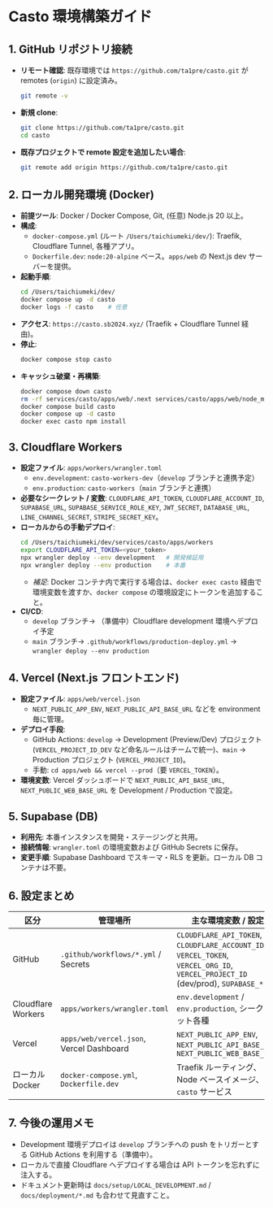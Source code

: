 # Casto 環境構築ガイド

## 1. GitHub リポジトリ接続
- **リモート確認**: 既存環境では `https://github.com/ta1pre/casto.git` が remotes (`origin`) に設定済み。
  ```bash
  git remote -v
  ```
- **新規 clone**:
  ```bash
  git clone https://github.com/ta1pre/casto.git
  cd casto
  ```
- **既存プロジェクトで remote 設定を追加したい場合**:
  ```bash
  git remote add origin https://github.com/ta1pre/casto.git
  ```

## 2. ローカル開発環境 (Docker)
- **前提ツール**: Docker / Docker Compose, Git, (任意) Node.js 20 以上。
- **構成**:
  - `docker-compose.yml` (ルート `/Users/taichiumeki/dev/`): Traefik, Cloudflare Tunnel, 各種アプリ。
  - `Dockerfile.dev`: `node:20-alpine` ベース。`apps/web` の Next.js dev サーバーを提供。
- **起動手順**:
  ```bash
  cd /Users/taichiumeki/dev/
  docker compose up -d casto
  docker logs -f casto    # 任意
  ```
- **アクセス**: `https://casto.sb2024.xyz/` (Traefik + Cloudflare Tunnel 経由)。
- **停止**:
  ```bash
  docker compose stop casto
  ```
- **キャッシュ破棄・再構築**:
  ```bash
  docker compose down casto
  rm -rf services/casto/apps/web/.next services/casto/apps/web/node_modules
  docker compose build casto
  docker compose up -d casto
  docker exec casto npm install
  ```

## 3. Cloudflare Workers
- **設定ファイル**: `apps/workers/wrangler.toml`
  - `env.development`: `casto-workers-dev`（`develop` ブランチと連携予定）
  - `env.production`: `casto-workers`（`main` ブランチと連携）
- **必要なシークレット / 変数**: `CLOUDFLARE_API_TOKEN`, `CLOUDFLARE_ACCOUNT_ID`, `SUPABASE_URL`, `SUPABASE_SERVICE_ROLE_KEY`, `JWT_SECRET`, `DATABASE_URL`, `LINE_CHANNEL_SECRET`, `STRIPE_SECRET_KEY`。
- **ローカルからの手動デプロイ**:
  ```bash
  cd /Users/taichiumeki/dev/services/casto/apps/workers
  export CLOUDFLARE_API_TOKEN=<your_token>
  npx wrangler deploy --env development   # 開発検証用
  npx wrangler deploy --env production    # 本番
  ```
  - *補足*: Docker コンテナ内で実行する場合は、`docker exec casto` 経由で環境変数を渡すか、`docker compose` の環境設定にトークンを追加すること。
- **CI/CD**:
  - `develop` ブランチ→ （準備中）Cloudflare development 環境へデプロイ予定
  - `main` ブランチ→ `.github/workflows/production-deploy.yml` → `wrangler deploy --env production`

## 4. Vercel (Next.js フロントエンド)
- **設定ファイル**: `apps/web/vercel.json`
  - `NEXT_PUBLIC_APP_ENV`, `NEXT_PUBLIC_API_BASE_URL` などを environment 毎に管理。
- **デプロイ手段**:
  - GitHub Actions: `develop` → Development (Preview/Dev) プロジェクト (`VERCEL_PROJECT_ID_DEV` など命名ルールはチームで統一)、`main` → Production プロジェクト (`VERCEL_PROJECT_ID`)。
  - 手動: `cd apps/web && vercel --prod`（要 `VERCEL_TOKEN`）。
- **環境変数**: Vercel ダッシュボードで `NEXT_PUBLIC_API_BASE_URL`, `NEXT_PUBLIC_WEB_BASE_URL` を Development / Production で設定。

## 5. Supabase (DB)
- **利用先**: 本番インスタンスを開発・ステージングと共用。
- **接続情報**: `wrangler.toml` の環境変数および GitHub Secrets に保存。
- **変更手順**: Supabase Dashboard でスキーマ・RLS を更新。ローカル DB コンテナは不要。

## 6. 設定まとめ
| 区分 | 管理場所 | 主な環境変数 / 設定 |
| ---- | -------- | ------------------- |
| GitHub | `.github/workflows/*.yml` / Secrets | `CLOUDFLARE_API_TOKEN`, `CLOUDFLARE_ACCOUNT_ID`, `VERCEL_TOKEN`, `VERCEL_ORG_ID`, `VERCEL_PROJECT_ID` (dev/prod), `SUPABASE_*` |
| Cloudflare Workers | `apps/workers/wrangler.toml` | `env.development` / `env.production`, シークレット各種 |
| Vercel | `apps/web/vercel.json`, Vercel Dashboard | `NEXT_PUBLIC_APP_ENV`, `NEXT_PUBLIC_API_BASE_URL`, `NEXT_PUBLIC_WEB_BASE_URL` |
| ローカル Docker | `docker-compose.yml`, `Dockerfile.dev` | Traefik ルーティング、Node ベースイメージ、`casto` サービス |

## 7. 今後の運用メモ
- Development 環境デプロイは `develop` ブランチへの push をトリガーとする GitHub Actions を利用する（準備中）。
- ローカルで直接 Cloudflare へデプロイする場合は API トークンを忘れずに注入する。
- ドキュメント更新時は `docs/setup/LOCAL_DEVELOPMENT.md` / `docs/deployment/*.md` も合わせて見直すこと。
